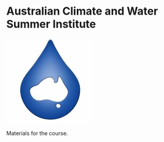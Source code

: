 # Australian Climate and Water Summer Institute

![OzEwex](https://raw.githubusercontent.com/ANU-WALD/acawsi/master/ozewex.jpeg)

Materials for the course.
